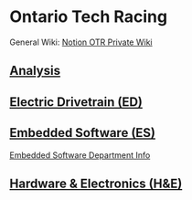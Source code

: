 # Ontario Tech Racing

General Wiki: [Notion OTR Private Wiki](https://www.notion.so/ontariotechracingprivate/OTR-Private-Wiki-681e80485517464c8953e94a28a4f522)

## [Analysis](https://github.com/orgs/OntarioTechRacing/teams/analysis)

## [Electric Drivetrain (ED)](https://github.com/orgs/OntarioTechRacing/teams/electric_drivetrain)

## [Embedded Software (ES)](https://github.com/orgs/OntarioTechRacing/teams/embedded_software)

[Embedded Software Department Info](https://github.com/OntarioTechRacing/embedded)

## [Hardware & Electronics (H&E)](https://github.com/orgs/OntarioTechRacing/teams/hardware_and_electronics)
